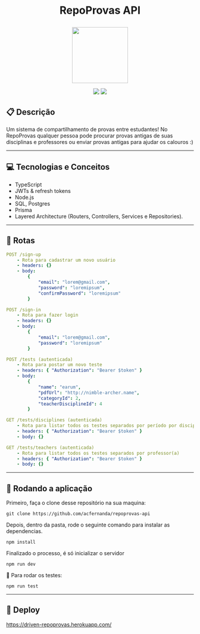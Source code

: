 # <p align = "center"> RepoProvas API </p>

<p align="center">
   <img src="https://creazilla-store.fra1.digitaloceanspaces.com/emojis/55629/card-file-box-emoji-clipart-xl.png" width="150"/>
</p>

<p align = "center">
   <img src="https://img.shields.io/badge/author-Fernanda-4dae71?style=flat-square" />
   <img src="https://img.shields.io/github/languages/count/acfernanda/repoprovas-api?color=4dae71&style=flat-square" />
</p>

## :clipboard: Descrição

Um sistema de compartilhamento de provas entre estudantes! No RepoProvas qualquer pessoa pode procurar provas antigas de suas disciplinas e professores ou enviar provas antigas para ajudar os calouros :)

---

## :computer: Tecnologias e Conceitos

- TypeScript
- JWTs & refresh tokens
- Node.js
- SQL, Postgres
- Prisma
- Layered Architecture (Routers, Controllers, Services e Repositories).

---

## :rocket: Rotas

```yml
POST /sign-up
    - Rota para cadastrar um novo usuário
    - headers: {}
    - body:
        {
            "email": "lorem@gmail.com",
            "password": "loremipsum",
            "confirmPassword": "loremipsum"
        }
```

```yml
POST /sign-in
    - Rota para fazer login
    - headers: {}
    - body:
        {
            "email": "lorem@gmail.com",
            "password": "loremipsum"
        }
```

```yml
POST /tests (autenticada)
    - Rota para postar um novo teste
    - headers: { "Authorization": "Bearer $token" }
    - body:
        {
            "name": "earum",
            "pdfUrl": "http://nimble-archer.name",
            "categoryId": 2,
            "teacherDisciplineId": 4
        }
```

```yml
GET /tests/disciplines (autenticada)
    - Rota para listar todos os testes separados por período por disciplina
    - headers: { "Authorization": "Bearer $token" }
    - body: {}

```

```yml
GET /tests/teachers (autenticada)
    - Rota para listar todos os testes separados por professor(a)
    - headers: { "Authorization": "Bearer $token" }
    - body: {}
```

---

## 🏁 Rodando a aplicação

Primeiro, faça o clone desse repositório na sua maquina:

```
git clone https://github.com/acfernanda/repoprovas-api
```

Depois, dentro da pasta, rode o seguinte comando para instalar as dependencias.

```
npm install
```

Finalizado o processo, é só inicializar o servidor

```
npm run dev
```

:stop_sign: Para rodar os testes:

```
npm run test
```

---

## 🏁 Deploy

https://driven-repoprovas.herokuapp.com/
